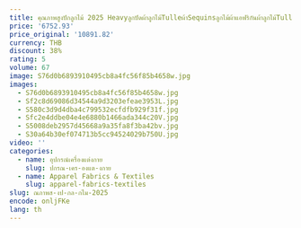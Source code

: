 ```yaml
---
title: คุณภาพสูงปักลูกไม้ 2025 Heavyลูกปัดผ้าลูกไม้Tulleผ้าSequinsลูกไม้ผ้าแอฟริกันผ้าลูกไม้Tulleผ้าสําหรับเจ้าสาวเย็บ
price: '6752.93'
price_original: '10891.82'
currency: THB
discount: 38%
rating: 5
volume: 67
image: S76d0b6893910495cb8a4fc56f85b4658w.jpg
images:
  - S76d0b6893910495cb8a4fc56f85b4658w.jpg
  - Sf2c8d69086d34544a9d3203efeae3953L.jpg
  - S580c3d9d4dba4c799532ecfdfb929f31f.jpg
  - Sfc2e4ddbe04e4e6880b1466ada344c20V.jpg
  - S5008deb2957d45668a9a35fa8f3ba42bv.jpg
  - S30a64b30ef074713b5cc94524029b750U.jpg
video: ''
categories:
  - name: อุปกรณ์เครื่องแต่งกาย
    slug: ปกรณ-เคร-องแต-งกาย
  - name: Apparel Fabrics & Textiles
    slug: apparel-fabrics-textiles
slug: ณภาพส-งป-กล-กไม-2025
encode: onljFKe
lang: th
---
```

  